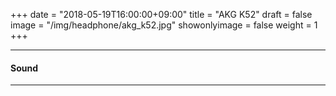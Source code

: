 +++
date = "2018-05-19T16:00:00+09:00"
title = "AKG K52"
draft = false
image = "/img/headphone/akg_k52.jpg"
showonlyimage = false
weight = 1
+++

<!--more-->

<div id="images">
  <carousel v-bind:items="items" ></carousel>
</div>

<div id="page-links">
  <page-link v-bind:link="link" ></page-link>
</div>

---

#### Sound 

<div id="audio-tracks">
<audio-track
  v-for="track in tracks"
  v-bind:track="track"
></audio-track>
</div>

---

<div id="spec">
<product-specification v-bind:spec="spec" ></product-specification>
</div>

<script src="/js/headphone/carousel.js"></script>
<script src="/js/headphone/page-links.js"></script>
<script src="/js/headphone/spec.js"></script>
<script src="/js/headphone/audio-track.js"></script>

<script>
new Vue({
  el: '#images',
  data: {
    items: [
      { src: '/serendipity-phone/img/headphone/akg_k52.jpg' },
      { src: '/serendipity-phone/img/headphone/akg_k52_2.jpg' },
      { src: '/serendipity-phone/img/headphone/akg_k52_3.jpg' },
      { src: '/serendipity-phone/img/headphone/akg_k52_4.jpg' }
    ]
  }
})

new Vue({ 
  el: '#spec',
  data: {
    spec: 
      {
        system: "Dynamic",
        design: "Closed-Back",
        weight: "200",
        impedance: "32Ω",
        plug: "stereo mini (3.5mm)"
      }
  }
});

new Vue({
  el: '#page-links',
  data: {
    link:
      {
        official:"http://akg.harman-japan.co.jp/product.php?id=k52",
        amazon:"https://www.amazon.co.jp/AKG-K52/dp/B06XT8DLZV",
        eIyahon:"http://www.e-earphone.jp/akg/k52"
      }
  }
});

new Vue({
  el: '#audio-tracks',
  data: {
    tracks: [
      {
        viewingTrack: "https://w.soundcloud.com/player/?url=https%3A//api.soundcloud.com/tracks/"+ "463726323"
      },
    ]
  }
});

</script>
